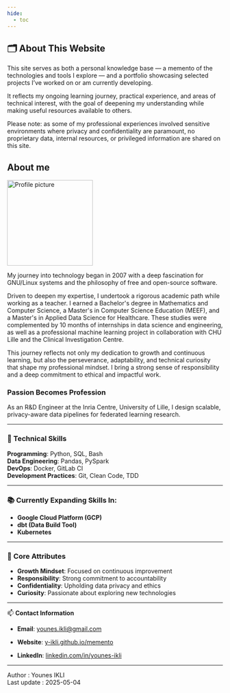 ```yaml
---
hide:
  - toc
---
```

## 🗂️ About This Website
This site serves as both a personal knowledge base — a memento of the technologies and tools I explore — and a portfolio showcasing selected projects I’ve worked on or am currently developing.

It reflects my ongoing learning journey, practical experience, and areas of technical interest, with the goal of deepening my understanding while making useful resources available to others.

Please note: as some of my professional experiences involved sensitive environments where privacy and confidentiality are paramount, no proprietary data, internal resources, or privileged information are shared on this site.


## About me

<img src="images/photo_younes_gris.JPG" alt="Profile picture" style="width: 200px; border-radius: 0%;">


My journey into technology began in 2007 with a deep fascination for GNU/Linux systems and the philosophy of free and open-source software.

Driven to deepen my expertise, I undertook a rigorous academic path while working as a teacher. I earned a Bachelor's degree in Mathematics and Computer Science, a Master's in Computer Science Education (MEEF), and a Master's in Applied Data Science for Healthcare. These studies were complemented by 10 months of internships in data science and engineering, as well as a professional machine learning project in collaboration with CHU Lille and the Clinical Investigation Centre.

This journey reflects not only my dedication to growth and continuous learning, but also the perseverance, adaptability, and technical curiosity that shape my professional mindset. I bring a strong sense of responsibility and a deep commitment to ethical and impactful work.



### Passion Becomes Profession
As an R&D Engineer at the Inria Centre, University of Lille, I design scalable, privacy-aware data pipelines for federated learning research.

---

### 🔧 Technical Skills

**Programming**: Python, SQL, Bash  
**Data Engineering**: Pandas, PySpark  
**DevOps**: Docker, GitLab CI  
**Development Practices**: Git, Clean Code, TDD

---

### 📚 Currently Expanding Skills In:
- **Google Cloud Platform (GCP)**
- **dbt (Data Build Tool)**
- **Kubernetes**

---

### 🌟 Core Attributes
- **Growth Mindset**: Focused on continuous improvement
- **Responsibility**: Strong commitment to accountability
- **Confidentiality**: Upholding data privacy and ethics
- **Curiosity**: Passionate about exploring new technologies

---

📫 **Contact Information**

- **Email**: [younes.ikli@gmail.com](mailto:younes.ikli@gmail.com)  

- **Website**: [y-ikli.github.io/memento](https://y-ikli.github.io/memento)  

- **LinkedIn**: [linkedin.com/in/younes-ikli](https://www.linkedin.com/in/younes-ikli/)

---




Author : Younes IKLI  
Last update : 2025-05-04
